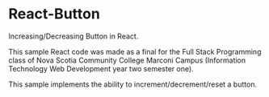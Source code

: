# React-Button
Increasing/Decreasing Button in React.

This sample React code was made as a final for the Full Stack Programming class of Nova Scotia Community College Marconi Campus (Information Technology Web Development year two semester one).

This sample implements the ability to increment/decrement/reset a button.
